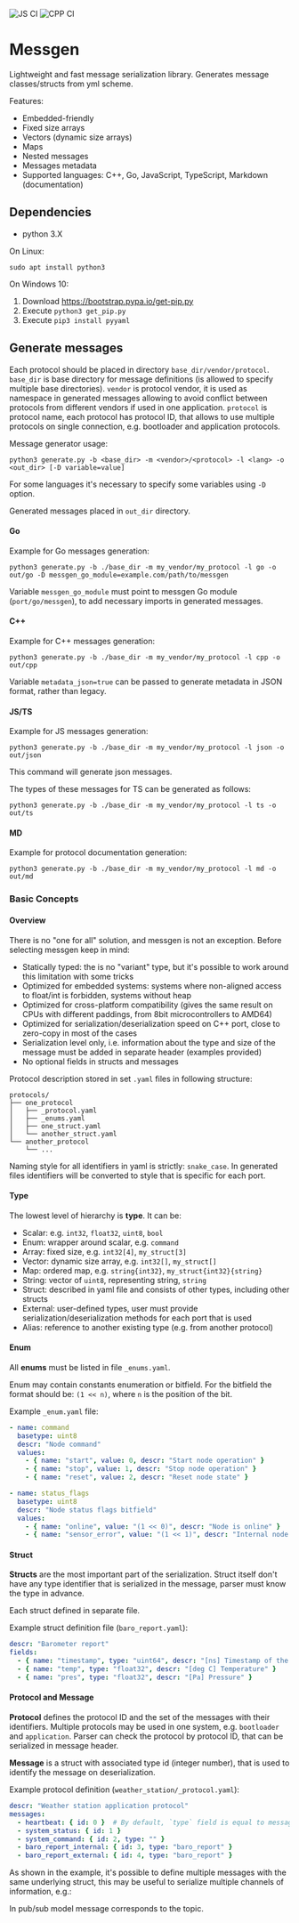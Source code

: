 ![JS CI](https://github.com/pavletto/messgen/actions/workflows/js.yml/badge.svg)
![CPP CI](https://github.com/pavletto/messgen/actions/workflows/cpp.yml/badge.svg)

# Messgen

Lightweight and fast message serialization library.
Generates message classes/structs from yml scheme.

Features:

- Embedded-friendly
- Fixed size arrays
- Vectors (dynamic size arrays)
- Maps
- Nested messages
- Messages metadata
- Supported languages: C++, Go, JavaScript, TypeScript, Markdown (documentation)

## Dependencies

- python 3.X

On Linux:

```
sudo apt install python3
```

On Windows 10:

1. Download https://bootstrap.pypa.io/get-pip.py
2. Execute `python3 get_pip.py`
3. Execute `pip3 install pyyaml`

## Generate messages

Each protocol should be placed in directory `base_dir/vendor/protocol`.
`base_dir` is base directory for message definitions (is allowed to specify multiple base directories).
`vendor` is protocol vendor, it is used as namespace in generated messages allowing to avoid conflict between protocols from different vendors if used in one application.
`protocol` is protocol name, each protocol has protocol ID, that allows to use multiple protocols on single connection, e.g. bootloader and application protocols.

Message generator usage:
```
python3 generate.py -b <base_dir> -m <vendor>/<protocol> -l <lang> -o <out_dir> [-D variable=value]
```

For some languages it's necessary to specify some variables using `-D` option.

Generated messages placed in `out_dir` directory.

#### Go

Example for Go messages generation:

```
python3 generate.py -b ./base_dir -m my_vendor/my_protocol -l go -o out/go -D messgen_go_module=example.com/path/to/messgen
```

Variable `messgen_go_module` must point to messgen Go module (`port/go/messgen`), to add necessary imports in generated messages.

#### C++

Example for C++ messages generation:

```
python3 generate.py -b ./base_dir -m my_vendor/my_protocol -l cpp -o out/cpp
```

Variable `metadata_json=true` can be passed to generate metadata in JSON format, rather than legacy.

#### JS/TS

Example for JS messages generation:

```
python3 generate.py -b ./base_dir -m my_vendor/my_protocol -l json -o out/json
```
This command will generate json messages. 

The types of these messages for TS can be generated as follows:

```
python3 generate.py -b ./base_dir -m my_vendor/my_protocol -l ts -o out/ts
```

#### MD

Example for protocol documentation generation:

```
python3 generate.py -b ./base_dir -m my_vendor/my_protocol -l md -o out/md
```

### Basic Concepts

#### Overview

There is no "one for all" solution, and messgen is not an exception.
Before selecting messgen keep in mind:

- Statically typed: the is no "variant" type, but it's possible to work around this limitation with some tricks
- Optimized for embedded systems: systems where non-aligned access to float/int is forbidden, systems without heap
- Optimized for cross-platform compatibility (gives the same result on CPUs with different paddings, from 8bit microcontrollers to AMD64)
- Optimized for serialization/deserialization speed on C++ port, close to zero-copy in most of the cases
- Serialization level only, i.e. information about the type and size of the message must be added in separate header (examples provided)
- No optional fields in structs and messages

Protocol description stored in set `.yaml` files in following structure:

```
protocols/
├── one_protocol
│   ├── _protocol.yaml
│   ├── _enums.yaml
│   ├── one_struct.yaml
│   └── another_struct.yaml
└── another_protocol
    └── ...
```

Naming style for all identifiers in yaml is strictly: `snake_case`.
In generated files identifiers will be converted to style that is specific for each port.

#### Type

The lowest level of hierarchy is **type**. It can be:

- Scalar: e.g. `int32`, `float32`, `uint8`, `bool`
- Enum: wrapper around scalar, e.g. `command`
- Array: fixed size, e.g. `int32[4]`, `my_struct[3]`
- Vector: dynamic size array, e.g. `int32[]`, `my_struct[]`
- Map: ordered map, e.g. `string{int32}`, `my_struct{int32}{string}`
- String: vector of `uint8`, representing string, `string`
- Struct: described in yaml file and consists of other types, including other structs
- External: user-defined types, user must provide serialization/deserialization methods for each port that is used
- Alias: reference to another existing type (e.g. from another protocol)

#### Enum

All **enums** must be listed in file `_enums.yaml`.

Enum may contain constants enumeration or bitfield.
For the bitfield the format should be: `(1 << n)`, where `n` is the position of the bit.

Example `_enum.yaml` file:
```yaml
- name: command
  basetype: uint8
  descr: "Node command"
  values:
    - { name: "start", value: 0, descr: "Start node operation" }
    - { name: "stop", value: 1, descr: "Stop node operation" }
    - { name: "reset", value: 2, descr: "Reset node state" }

- name: status_flags
  basetype: uint8
  descr: "Node status flags bitfield"
  values:
    - { name: "online", value: "(1 << 0)", descr: "Node is online" }
    - { name: "sensor_error", value: "(1 << 1)", descr: "Internal node error" }
```

#### Struct

**Structs** are the most important part of the serialization.
Struct itself don't have any type identifier that is serialized in the message, parser must know the type in advance.

Each struct defined in separate file.

Example struct definition file (`baro_report.yaml`):
```yaml
descr: "Barometer report"
fields:
  - { name: "timestamp", type: "uint64", descr: "[ns] Timestamp of the measurement" }
  - { name: "temp", type: "float32", descr: "[deg C] Temperature" }
  - { name: "pres", type: "float32", descr: "[Pa] Pressure" }
```

#### Protocol and Message

**Protocol** defines the protocol ID and the set of the messages with their identifiers.
Multiple protocols may be used in one system, e.g. `bootloader` and `application`.
Parser can check the protocol by protocol ID, that can be serialized in message header.

**Message** is a struct with associated type id (integer number), that is used to identify the message on deserialization.

Example protocol definition (`weather_station/_protocol.yaml`):

```yaml
descr: "Weather station application protocol"
messages:
  - heartbeat: { id: 0 }  # By default, `type` field is equal to message name from current protocol
  - system_status: { id: 1 }
  - system_command: { id: 2, type: "" }
  - baro_report_internal: { id: 3, type: "baro_report" }
  - baro_report_external: { id: 4, type: "baro_report" }
```

As shown in the example, it's possible to define multiple messages with the same underlying struct, this may be useful to serialize multiple channels of information, e.g.:

In pub/sub model message corresponds to the topic.
